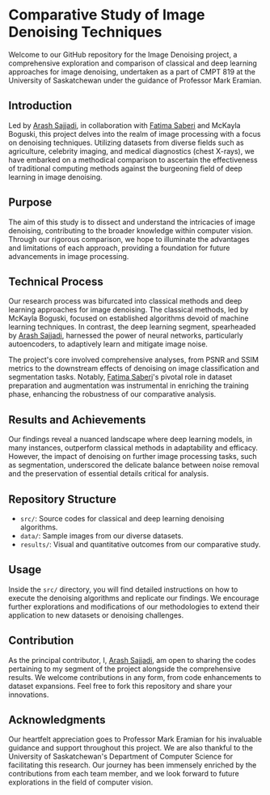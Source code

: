 
# Comparative Study of Image Denoising Techniques

Welcome to our GitHub repository for the Image Denoising project, a comprehensive exploration and comparison of classical and deep learning approaches for image denoising, undertaken as a part of CMPT 819 at the University of Saskatchewan under the guidance of Professor Mark Eramian.

## Introduction

Led by [Arash Sajjadi](https://github.com/arashsajjadi/), in collaboration with [Fatima Saberi](https://github.com/mysaberi) and McKayla Boguski, this project delves into the realm of image processing with a focus on denoising techniques. Utilizing datasets from diverse fields such as agriculture, celebrity imaging, and medical diagnostics (chest X-rays), we have embarked on a methodical comparison to ascertain the effectiveness of traditional computing methods against the burgeoning field of deep learning in image denoising.

## Purpose

The aim of this study is to dissect and understand the intricacies of image denoising, contributing to the broader knowledge within computer vision. Through our rigorous comparison, we hope to illuminate the advantages and limitations of each approach, providing a foundation for future advancements in image processing.

## Technical Process

Our research process was bifurcated into classical methods and deep learning approaches for image denoising. The classical methods, led by McKayla Boguski, focused on established algorithms devoid of machine learning techniques. In contrast, the deep learning segment, spearheaded by [Arash Sajjadi](https://github.com/arashsajjadi/), harnessed the power of neural networks, particularly autoencoders, to adaptively learn and mitigate image noise.

The project's core involved comprehensive analyses, from PSNR and SSIM metrics to the downstream effects of denoising on image classification and segmentation tasks. Notably, [Fatima Saberi](https://github.com/mysaberi)'s pivotal role in dataset preparation and augmentation was instrumental in enriching the training phase, enhancing the robustness of our comparative analysis.

## Results and Achievements

Our findings reveal a nuanced landscape where deep learning models, in many instances, outperform classical methods in adaptability and efficacy. However, the impact of denoising on further image processing tasks, such as segmentation, underscored the delicate balance between noise removal and the preservation of essential details critical for analysis.

## Repository Structure

- `src/`: Source codes for classical and deep learning denoising algorithms.
- `data/`: Sample images from our diverse datasets.
- `results/`: Visual and quantitative outcomes from our comparative study.

## Usage

Inside the `src/` directory, you will find detailed instructions on how to execute the denoising algorithms and replicate our findings. We encourage further explorations and modifications of our methodologies to extend their application to new datasets or denoising challenges.

## Contribution

As the principal contributor, I, [Arash Sajjadi](https://github.com/arashsajjadi/), am open to sharing the codes pertaining to my segment of the project alongside the comprehensive results. We welcome contributions in any form, from code enhancements to dataset expansions. Feel free to fork this repository and share your innovations.

## Acknowledgments

Our heartfelt appreciation goes to Professor Mark Eramian for his invaluable guidance and support throughout this project. We are also thankful to the University of Saskatchewan's Department of Computer Science for facilitating this research. Our journey has been immensely enriched by the contributions from each team member, and we look forward to future explorations in the field of computer vision.

